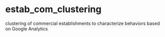 # estab_com_clustering
clustering of commercial establishments to characterize behaviors based on Google Analytics
